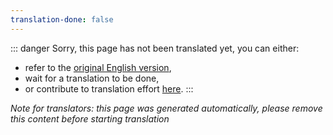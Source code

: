 ```yaml
---
translation-done: false
---
```

::: danger
Sorry, this page has not been translated yet, you can either:
- refer to the [original English version](<../../../zh/mapping/mapping-credits.md>),
- wait for a translation to be done,
- or contribute to translation effort [here](https://github.com/bsmg/wiki).
:::

_Note for translators: this page was generated automatically, please remove this content before starting translation_
